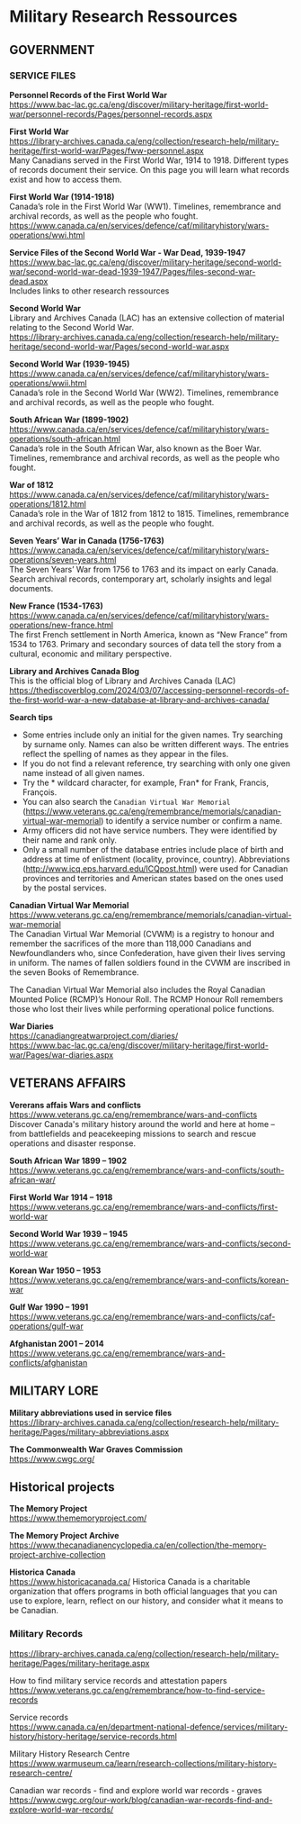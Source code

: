 # Military Research Ressources 

## GOVERNMENT 
### SERVICE FILES  
**Personnel Records of the First World War**  
https://www.bac-lac.gc.ca/eng/discover/military-heritage/first-world-war/personnel-records/Pages/personnel-records.aspx

**First World War**  
https://library-archives.canada.ca/eng/collection/research-help/military-heritage/first-world-war/Pages/fww-personnel.aspx  
Many Canadians served in the First World War, 1914 to 1918. Different types of records document their service. On this page you will learn what records exist and how to access them.  

**First World War (1914-1918)**  
Canada’s role in the First World War (WW1). Timelines, remembrance and archival records, as well as the people who fought.  
https://www.canada.ca/en/services/defence/caf/militaryhistory/wars-operations/wwi.html

**Service Files of the Second World War - War Dead, 1939-1947**  
https://www.bac-lac.gc.ca/eng/discover/military-heritage/second-world-war/second-world-war-dead-1939-1947/Pages/files-second-war-dead.aspx  
Includes links to other research ressources 

**Second World War**  
Library and Archives Canada (LAC) has an extensive collection of material relating to the Second World War.  
https://library-archives.canada.ca/eng/collection/research-help/military-heritage/second-world-war/Pages/second-world-war.aspx

**Second World War (1939-1945)**  
https://www.canada.ca/en/services/defence/caf/militaryhistory/wars-operations/wwii.html  
Canada’s role in the Second World War (WW2). Timelines, remembrance and archival records, as well as the people who fought.

**South African War (1899-1902)**  
https://www.canada.ca/en/services/defence/caf/militaryhistory/wars-operations/south-african.html  
Canada’s role in the South African War, also known as the Boer War. Timelines, remembrance and archival records, as well as the people who fought.

**War of 1812**  
https://www.canada.ca/en/services/defence/caf/militaryhistory/wars-operations/1812.html  
Canada’s role in the War of 1812 from 1812 to 1815. Timelines, remembrance and archival records, as well as the people who fought.

**Seven Years’ War in Canada (1756-1763)**   
https://www.canada.ca/en/services/defence/caf/militaryhistory/wars-operations/seven-years.html  
The Seven Years’ War from 1756 to 1763 and its impact on early Canada. Search archival records, contemporary art, scholarly insights and legal documents.

**New France (1534-1763)**  
https://www.canada.ca/en/services/defence/caf/militaryhistory/wars-operations/new-france.html  
The first French settlement in North America, known as “New France” from 1534 to 1763. Primary and secondary sources of data tell the story from a cultural, economic and military perspective.

**Library and Archives Canada Blog**  
This is the official blog of Library and Archives Canada (LAC)  
https://thediscoverblog.com/2024/03/07/accessing-personnel-records-of-the-first-world-war-a-new-database-at-library-and-archives-canada/

**Search tips**  
- Some entries include only an initial for the given names. Try searching by surname only. Names can also be written different ways. The entries reflect the spelling of names as they appear in the files.
- If you do not find a relevant reference, try searching with only one given name instead of all given names.
- Try the * wildcard character, for example, Fran* for Frank, Francis, François.
- You can also search the `Canadian Virtual War Memorial` (https://www.veterans.gc.ca/eng/remembrance/memorials/canadian-virtual-war-memorial) to identify a service number or confirm a name.
- Army officers did not have service numbers. They were identified by their name and rank only.
- Only a small number of the database entries include place of birth and address at time of enlistment (locality, province, country). Abbreviations (http://www.icq.eps.harvard.edu/ICQpost.html) were used for Canadian provinces and territories and American states based on the ones used by the postal services.


**Canadian Virtual War Memorial**  
https://www.veterans.gc.ca/eng/remembrance/memorials/canadian-virtual-war-memorial  
The Canadian Virtual War Memorial (CVWM) is a registry to honour and remember the sacrifices of the more than 118,000 Canadians and Newfoundlanders who, since Confederation, have given their lives serving in uniform. The names of fallen soldiers found in the CVWM are inscribed in the seven Books of Remembrance.

The Canadian Virtual War Memorial also includes the Royal Canadian Mounted Police (RCMP)’s Honour Roll. The RCMP Honour Roll remembers those who lost their lives while performing operational police functions.

**War Diaries**   
https://canadiangreatwarproject.com/diaries/   
https://www.bac-lac.gc.ca/eng/discover/military-heritage/first-world-war/Pages/war-diaries.aspx

## VETERANS AFFAIRS

**Vererans affais Wars and conflicts**  
https://www.veterans.gc.ca/eng/remembrance/wars-and-conflicts  
Discover Canada's military history around the world and here at home – from battlefields and peacekeeping missions to search and rescue operations and disaster response.

**South African War 1899 – 1902**  
https://www.veterans.gc.ca/eng/remembrance/wars-and-conflicts/south-african-war/

**First World War 1914 – 1918**  
https://www.veterans.gc.ca/eng/remembrance/wars-and-conflicts/first-world-war

**Second World War 1939 – 1945**  
https://www.veterans.gc.ca/eng/remembrance/wars-and-conflicts/second-world-war

**Korean War 1950 – 1953**  
https://www.veterans.gc.ca/eng/remembrance/wars-and-conflicts/korean-war

**Gulf War 1990 – 1991**  
https://www.veterans.gc.ca/eng/remembrance/wars-and-conflicts/caf-operations/gulf-war

**Afghanistan 2001 – 2014**  
https://www.veterans.gc.ca/eng/remembrance/wars-and-conflicts/afghanistan


## MILITARY LORE 

**Military abbreviations used in service files**  
https://library-archives.canada.ca/eng/collection/research-help/military-heritage/Pages/military-abbreviations.aspx


**The Commonwealth War Graves Commission**  
https://www.cwgc.org/

## Historical projects

**The Memory Project**  
https://www.thememoryproject.com/

**The Memory Project Archive**  
https://www.thecanadianencyclopedia.ca/en/collection/the-memory-project-archive-collection

**Historica Canada**  
https://www.historicacanada.ca/
Historica Canada is a charitable organization that offers programs in both official languages that you can use to explore, learn, reflect on our history, and consider what it means to be Canadian.

### Military Records 

https://library-archives.canada.ca/eng/collection/research-help/military-heritage/Pages/military-heritage.aspx

How to find military service records and attestation papers  
https://www.veterans.gc.ca/eng/remembrance/how-to-find-service-records

Service records  
https://www.canada.ca/en/department-national-defence/services/military-history/history-heritage/service-records.html

Military History Research Centre  
https://www.warmuseum.ca/learn/research-collections/military-history-research-centre/

Canadian war records - find and explore world war records - graves  
https://www.cwgc.org/our-work/blog/canadian-war-records-find-and-explore-world-war-records/

